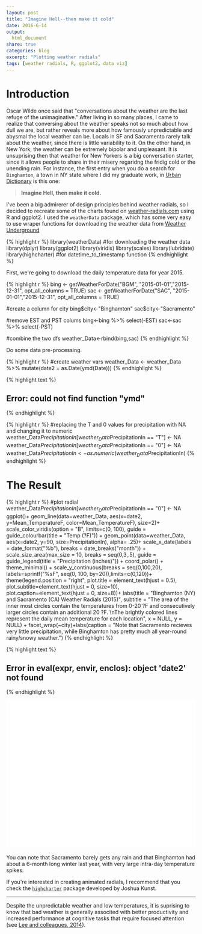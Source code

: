 ```yaml
---
layout: post
title: "Imagine Hell--then make it cold"
date: 2016-6-14
output:
  html_document
share: true
categories: blog
excerpt: "Plotting weather radials"
tags: [weather radials, R, ggplot2, data viz]
---
```





# Introduction
Oscar Wilde once said that "conversations about the weather are the last refuge of the unimaginative." After living in so many places, I came to realize that conversing about the weather speaks not so much about how dull we are, but rather reveals more about how famously unpredictable and abysmal the local weather can be. Locals in SF and Sacramento rarely talk about the weather, since there is little variability to it. On the other hand, in New York, the weather can be extremely bipolar and unpleasant. It is unsuprising then that weather for New Yorkers is a big conversation starter, since it allows people to share in their misery regaridng the fridig cold or the unending rain. For instance, the first entry when you do a search for `Binghamton`, a town in NY state where I did my graduate work, in [Urban Dictionary](http://www.urbandictionary.com/define.php?term=Binghamton&utm_source=search-action) is this one:

> **Imagine Hell, then make it cold.**

I've been a big admirerer of design principles behind weather radials, so I decided to recreate some of the charts found on [weather-radials.com](http://weather-radials.com/) using R and ggplot2. I used the `weatherData` package, which has some very easy to use wraper functions for downloading the weather data from [Weather Underground](https://www.wunderground.com/)



{% highlight r %}
library(weatherData) #for downloading the weather data
library(dplyr)
library(ggplot2)
library(viridis)
library(scales)
library(lubridate)
library(highcharter) #for datetime_to_timestamp function
{% endhighlight %}

First, we're going to download the daily temperature data for year 2015. 


{% highlight r %}
bing <- getWeatherForDate("BGM", "2015-01-01","2015-12-31", 
                          opt_all_columns = TRUE)
sac <- getWeatherForDate("SAC", "2015-01-01","2015-12-31",
                         opt_all_columns = TRUE)


#create a column for city
bing$city<-"Binghamton"
sac$city<-"Sacramento"

#remove EST and PST colums
bing<-bing %>% select(-EST)
sac<-sac %>% select(-PST)

#combine the two dfs
weather_Data<-rbind(bing,sac)
{% endhighlight %}

Do some data pre-processing.


{% highlight r %}
#create weather vars
weather_Data <- weather_Data %>% 
  mutate(date2 = as.Date(ymd(Date))) 
{% endhighlight %}



{% highlight text %}
## Error: could not find function "ymd"
{% endhighlight %}



{% highlight r %}
#replacing the T and 0 values for precipitation with NA and changing it to numeric
weather_Data$PrecipitationIn[weather_Data$PrecipitationIn == "T"] <- NA
weather_Data$PrecipitationIn[weather_Data$PrecipitationIn == "0"] <- NA
weather_Data$PrecipitationIn<-as.numeric(weather_Data$PrecipitationIn)
{% endhighlight %}

# The Result


{% highlight r %}
#plot radial
weather_Data$PrecipitationIn[weather_Data$PrecipitationIn == "0"] <- NA
ggplot()+
    geom_line(data=weather_Data, 
              aes(x=date2, y=Mean_TemperatureF, color=Mean_TemperatureF),
              size=2)+
    scale_color_viridis(option = "B", limits=c(0, 100), 
              guide = guide_colourbar(title = "Temp (?F)")) +
    geom_point(data=weather_Data,
               aes(x=date2, y=90, size=PrecipitationIn),
               alpha= .25)+
    scale_x_date(labels = date_format("%b"), breaks = date_breaks("month")) +
    scale_size_area(max_size = 10, breaks = seq(0,3,.5),
                    guide = guide_legend(title = "Precipitation (inches)")) +
    coord_polar() +
    theme_minimal() +
    scale_y_continuous(breaks = seq(0,100,20),
      labels=sprintf("%sF", seq(0, 100, by=20)),limits=c(0,120))+
    theme(legend.position = "right",
          plot.title = element_text(hjust = 0.5),
          plot.subtitle=element_text(hjust = 0, size=10),
          plot.caption=element_text(hjust = 0, size=8))+
    labs(title = "Binghamton (NY) and Sacramento (CA) Weather Radials (2015)",
       subtitle = "The area of the inner most circles contain the temperatures from 0-20 ?F and consecutively larger circles contain an additional 20 ?F. \nThe brightly colored lines represent the daily mean temperature for each location",
       x = NULL, y = NULL) +
    facet_wrap(~city)+labs(caption = "Note that Sacramento recieves very little precipitation, while Binghamton has pretty much all year-round rainy/snowy weather.")
{% endhighlight %}



{% highlight text %}
## Error in eval(expr, envir, enclos): object 'date2' not found
{% endhighlight %}

![center](/figs/2016-06-14-weather-radials/unnamed-chunk-4-1.png)

You can note that Sacramento barely gets any rain and that Binghamton had about a 6-month long winter last year, with very large intra-day temperature spikes.

If you're interested in creating animated radials, I recommend that you check the [`highcharter`](http://jkunst.com/highcharter/showcase.html) package developed by Joshua Kunst.

----

Despite the unpredictable weather and low temperatures, it is suprising to know that bad weather is generally associted with better productivity and increased performance at cognitive tasks that require focused attention (see [Lee and colleagues, 2014](http://scholar.harvard.edu/files/jooajulialee/files/jap_final_rainmakers_2014-01192-001.pdf?m=1400193142)). 






